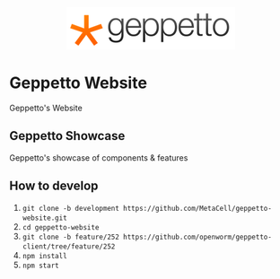 <p align="center">
  <img src="https://github.com/tarelli/bucket/blob/master/geppetto%20logo.png?raw=true" alt="Geppetto logo"/>
</p>

# Geppetto Website

Geppetto's Website

## Geppetto Showcase

Geppetto's showcase of components & features


## How to develop
1. `git clone -b development https://github.com/MetaCell/geppetto-website.git`
2. `cd geppetto-website`
3. `git clone -b feature/252 https://github.com/openworm/geppetto-client/tree/feature/252`
4. `npm install`
5. `npm start`

